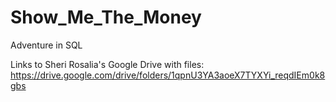 # Show_Me_The_Money
Adventure in SQL


Links to Sheri Rosalia's Google Drive with files:
https://drive.google.com/drive/folders/1qpnU3YA3aoeX7TYXYi_reqdIEm0k8gbs
